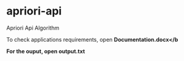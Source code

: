 # apriori-api
Apriori Api Algorithm

To check applications requirements, open <b>Documentation.docx</b

For the ouput, open <b> output.txt</b>

